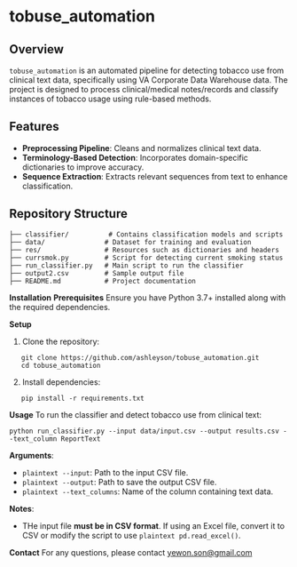 # tobuse_automation

## Overview
`tobuse_automation` is an automated pipeline for detecting tobacco use from clinical text data, specifically using VA Corporate Data Warehouse data. The project is designed to process clinical/medical notes/records and classify instances of tobacco usage using rule-based methods.

## Features
- **Preprocessing Pipeline**: Cleans and normalizes clinical text data.
- **Terminology-Based Detection**: Incorporates domain-specific dictionaries to improve accuracy.
- **Sequence Extraction**: Extracts relevant sequences from text to enhance classification.

## Repository Structure
```plaintext
├── classifier/          # Contains classification models and scripts
├── data/               # Dataset for training and evaluation
├── res/                # Resources such as dictionaries and headers
├── currsmok.py         # Script for detecting current smoking status
├── run_classifier.py   # Main script to run the classifier
├── output2.csv         # Sample output file
├── README.md           # Project documentation
```
**Installation**
**Prerequisites**
Ensure you have Python 3.7+ installed along with the required dependencies. 

**Setup**
1. Clone the repository:
```plaintext
   git clone https://github.com/ashleyson/tobuse_automation.git
   cd tobuse_automation
```
2. Install dependencies:
```plaintext
   pip install -r requirements.txt
```

**Usage**
To run the classifier and detect tobacco use from clinical text:
```plaintext
python run_classifier.py --input data/input.csv --output results.csv --text_column ReportText
```
**Arguments**:
- ```plaintext --input```: Path to the input CSV file.
- ```plaintext --output```: Path to save the output CSV file.
- ```plaintext --text_columns```: Name of the column containing text data.

**Notes**:
- THe input file **must be in CSV format**. If using an Excel file, convert it to CSV or modify the script to use ```plaintext pd.read_excel()```.

**Contact**
For any questions, please contact yewon.son@gmail.com
   

